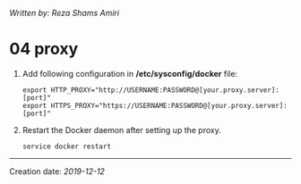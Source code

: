 _Written by: Reza Shams Amiri_

# 04 proxy

1. Add following configuration in **/etc/sysconfig/docker** file:
    ```
    export HTTP_PROXY="http://USERNAME:PASSWORD@[your.proxy.server]:[port]"
    export HTTPS_PROXY="https://USERNAME:PASSWORD@[your.proxy.server]:[port]"
    ```
1. Restart the Docker daemon after setting up the proxy.</span>
    ```
    service docker restart
    ```

***
Creation date: _2019-12-12_